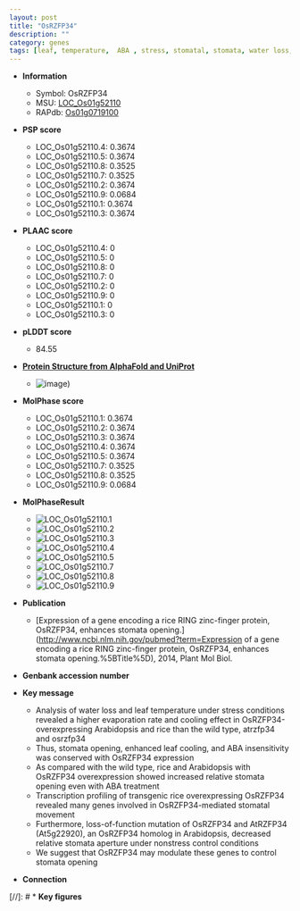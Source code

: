 ```yaml
---
layout: post
title: "OsRZFP34"
description: ""
category: genes
tags: [leaf, temperature,  ABA , stress, stomatal, stomata, water loss, ABA]
---
```


* **Information**  
    + Symbol: OsRZFP34  
    + MSU: [LOC_Os01g52110](http://rice.plantbiology.msu.edu/cgi-bin/ORF_infopage.cgi?orf=LOC_Os01g52110)  
    + RAPdb: [Os01g0719100](http://rapdb.dna.affrc.go.jp/viewer/gbrowse_details/irgsp1?name=Os01g0719100)  

* **PSP score**  
    + LOC_Os01g52110.4: 0.3674 
    + LOC_Os01g52110.5: 0.3674 
    + LOC_Os01g52110.8: 0.3525 
    + LOC_Os01g52110.7: 0.3525 
    + LOC_Os01g52110.2: 0.3674 
    + LOC_Os01g52110.9: 0.0684 
    + LOC_Os01g52110.1: 0.3674 
    + LOC_Os01g52110.3: 0.3674 

* **PLAAC score**  
    + LOC_Os01g52110.4: 0 
    + LOC_Os01g52110.5: 0 
    + LOC_Os01g52110.8: 0 
    + LOC_Os01g52110.7: 0 
    + LOC_Os01g52110.2: 0 
    + LOC_Os01g52110.9: 0 
    + LOC_Os01g52110.1: 0 
    + LOC_Os01g52110.3: 0 

* **pLDDT score**
    + 84.55

* **[Protein Structure from AlphaFold and UniProt](https://www.uniprot.org/uniprotkb/Q5JL96/entry#structure)**
    + ![image](https://ricepsp.github.io/images/Q5/AF-Q5JL96-F1.png))

* **MolPhase score**
    + LOC_Os01g52110.1: 0.3674
    + LOC_Os01g52110.2: 0.3674
    + LOC_Os01g52110.3: 0.3674
    + LOC_Os01g52110.4: 0.3674
    + LOC_Os01g52110.5: 0.3674
    + LOC_Os01g52110.7: 0.3525
    + LOC_Os01g52110.8: 0.3525
    + LOC_Os01g52110.9: 0.0684

* **MolPhaseResult**
    + ![LOC_Os01g52110.1](https://ricepsp.github.io/pictures/LOC_Os01g/LOC_Os01g52110.1.png)
    + ![LOC_Os01g52110.2](https://ricepsp.github.io/pictures/LOC_Os01g/LOC_Os01g52110.2.png)
    + ![LOC_Os01g52110.3](https://ricepsp.github.io/pictures/LOC_Os01g/LOC_Os01g52110.3.png)
    + ![LOC_Os01g52110.4](https://ricepsp.github.io/pictures/LOC_Os01g/LOC_Os01g52110.4.png)
    + ![LOC_Os01g52110.5](https://ricepsp.github.io/pictures/LOC_Os01g/LOC_Os01g52110.5.png)
    + ![LOC_Os01g52110.7](https://ricepsp.github.io/pictures/LOC_Os01g/LOC_Os01g52110.7.png)
    + ![LOC_Os01g52110.8](https://ricepsp.github.io/pictures/LOC_Os01g/LOC_Os01g52110.8.png)
    + ![LOC_Os01g52110.9](https://ricepsp.github.io/pictures/LOC_Os01g/LOC_Os01g52110.9.png)

* **Publication**  
    + [Expression of a gene encoding a rice RING zinc-finger protein, OsRZFP34, enhances stomata opening.](http://www.ncbi.nlm.nih.gov/pubmed?term=Expression of a gene encoding a rice RING zinc-finger protein, OsRZFP34, enhances stomata opening.%5BTitle%5D), 2014, Plant Mol Biol.

* **Genbank accession number**  

* **Key message**  
    + Analysis of water loss and leaf temperature under stress conditions revealed a higher evaporation rate and cooling effect in OsRZFP34-overexpressing Arabidopsis and rice than the wild type, atrzfp34 and osrzfp34
    + Thus, stomata opening, enhanced leaf cooling, and ABA insensitivity was conserved with OsRZFP34 expression
    + As compared with the wild type, rice and Arabidopsis with OsRZFP34 overexpression showed increased relative stomata opening even with ABA treatment
    + Transcription profiling of transgenic rice overexpressing OsRZFP34 revealed many genes involved in OsRZFP34-mediated stomatal movement
    + Furthermore, loss-of-function mutation of OsRZFP34 and AtRZFP34 (At5g22920), an OsRZFP34 homolog in Arabidopsis, decreased relative stomata aperture under nonstress control conditions
    + We suggest that OsRZFP34 may modulate these genes to control stomata opening

* **Connection**  

[//]: # * **Key figures**  


